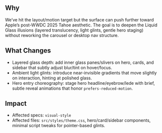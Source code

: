 ## Why

We’ve hit the layout/motion target but the surface can push further toward Apple’s post-WWDC 2025 Tahoe aesthetic. The goal is to deepen the Liquid Glass illusions (layered translucency, light glints, gentle hero staging) without reworking the carousel or desktop nav structure.

## What Changes

- Layered glass depth: add inner glass panes/slivers on hero, cards, and sidebar that subtly adjust blur/tint on hover/focus.
- Ambient light glints: introduce near-invisible gradients that move slightly on interaction, hinting at polished glass.
- Hero entry choreography: stage hero headline/eyebrow/lede with brief, subtle reveal animations that honor `prefers-reduced-motion`.

## Impact

- Affected specs: `visual-style`
- Affected files: `src/styles/theme.css`, hero/card/sidebar components, minimal script tweaks for pointer-based glints.
